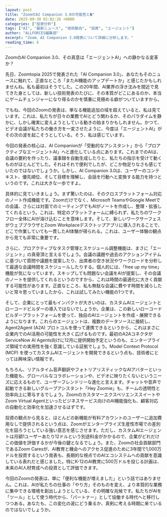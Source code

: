```yaml
---
layout: post
title: "ZoomのAI Companion 3.0の可能性と�"
date: 2025-09-30 02:02:26 +0000
categories: ["投資分析"]
tags: ["AI", "最新ニュース", "技術動向", "投資", "エージェント"]
author: "ALLFORCES編集部"
excerpt: "Zoom、AI Companion 3.0発表について詳細に分析します。"
reading_time: 8
---
```


ZoomのAI Companion 3.0、その真意は「エージェントAI」への静かなる変革か？

先日、Zoomtopia 2025で発表された「AI Companion 3.0」、あなたもそのニュースに触れて、正直なところ「またAI機能のアップデートか」と感じたかもしれませんね。私も最初はそうでした。この20年間、AI業界の浮き沈みを間近で見てきた身としては、新しい技術発表のたびに、その本質がどこにあるのか、本当にゲームチェンジャーになり得るのかを慎重に見極める癖がついていますから。

でもね、今回のZoomの発表は、単なる機能追加の域を超えていると、私は見ています。これは、私たちが日々の業務でAIとどう関わるか、そのパラダイムを静かに、しかし確実に変えようとしている動きの始まりかもしれません。かつて、ビデオ会議が私たちの働き方を一変させたように、今度は「エージェントAI」がその次の波を起こそうとしている。そう、私は感じています。

今回の発表の核心は、AI Companionが「受動的なアシスタント」から「プロアクティブなエージェントAI」へと進化している点にあります。これまでのAIは、会議の要約を作ったり、議事録を自動生成したりと、私たちの指示を受けて動くものがほとんどでした。それはそれで便利でしたが、どこか物足りなさも感じていたのではないでしょうか。しかし、AI Companion 3.0は、ユーザーのコンテキスト、優先順位、そして目標を理解し、会話を行動へと変換する能力を持つというのです。これは大きな一歩ですよ。

具体的に見ていきましょう。まず驚いたのは、そのクロスプラットフォーム対応のノート作成機能です。Zoomだけでなく、Microsoft TeamsやGoogle Meetでの会議、さらには対面でのミーティングでもAIがノートを作成し、整理・拡張してくれるという。これは、特定のプラットフォームに縛られず、私たちのワークフロー全体にAIが溶け込むことを意味します。そして、新しいワークサーフェスがウェブブラウザとZoom Workplaceデスクトップアプリに導入されることで、どこで作業していても一貫したAI体験が得られる。これは、ユーザー体験の観点から見ても非常に重要です。

さらに、プロアクティブなタスク管理とスケジュール調整機能は、まさに「エージェント」の真骨頂と言えるでしょう。会議の議題や過去のアクションアイテムに基づいて質問や議題を提案したり、出席者の空き状況やワークロードを分析して最適な会議時間をスケジュールしたりする。個人的には、「free up my time」機能が気になっています。スキップしても問題ない会議をAIが提案し、その会議のノートを提供してくれるというのですから、これは時間の最適化に大きく貢献する可能性があります。正直なところ、私も無駄な会議に費やす時間を減らしたいと常々思っていましたから、これは試してみたい機能の1つです。

そして、企業にとって最もインパクトが大きいのは、カスタムAIエージェントとローコードビルダーの導入ではないでしょうか。企業は、この新しいローコードビルダープラットフォームを使って、独自のAIエージェントを作成・展開できるようになります。これらのエージェントは、複数のデータソースに接続し、Agent2Agent (A2A) プロトコルを使って連携できるというから、これはまさに企業内でのAI活用の可能性を大きく広げるものです。最初のA2AコネクタがServiceNow AI Agents向けに12月に提供開始予定というのも、エンタープライズ領域での実用性を強く意識している証拠でしょう。Model Context Protocol (MCP) を使ってカスタムAIエージェントを開発できるという点も、技術者にとっては興味深い情報です。

もちろん、リアルタイム音声翻訳やフォトリアリスティックなAIアバターといった機能も、グローバルなコラボレーションや、ビデオに映りたくないというニーズに応えるもので、ユーザーフレンドリーな進化と言えます。チャットや音声で起動できる新しいグループアシスタント「Hey Zoomie」も、チームの透明性と効率向上に寄与するでしょう。ZoomのカスタマーエクスペリエンススイートやZoom Virtual Agentといったビジネスサービス向けのAI機能強化も、顧客対応の自動化と効率化を加速させるはずです。

投資の観点から見ると、ほとんどの新機能が有料アカウントのユーザーに追加費用なしで提供されるという点は、Zoomがエンタープライズ生産性市場での差別化を図ろうとしている強い意志を感じさせます。ただし、カスタムAIエージェントは月額1ユーザーあたり12ドルという別途料金がかかるので、企業がどれだけこの価値を評価するかが今後の鍵となるでしょう。また、Zoomの社会貢献部門であるZoom Caresが、AI教育と機会へのアクセス促進のために3年間で1,000万ドルを投資するという発表も、長期的な視点でのAIエコシステムへの貢献を意識している表れだと感じました。特にK-12のAI教育に500万ドルを投じる計画は、未来のAI人材育成への投資として評価できます。

今回のZoomの発表は、単に「便利な機能が増えました」という話ではありません。これは、AIが私たちの仕事の「やり方」そのものを変え、より本質的な業務に集中できる環境を創出しようとしている、その明確な兆候です。私たちがAIを「ツール」として使う時代から、「パートナー」として協働する時代へと移行しつつある。あなたも、この変化の波にどう乗るか、真剣に考える時期に来ているのではないでしょうか。

